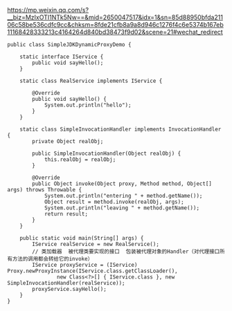 

https://mp.weixin.qq.com/s?__biz=MzIxOTI1NTk5Nw==&mid=2650047517&idx=1&sn=85d88950bfda21106c58be536cdfc9cc&chksm=8fde21cfb8a9a8d946c1276f4c6e5374b167eb11168428333213c4164264d840bd38473f9d02&scene=21#wechat_redirect
```
public class SimpleJDKDynamicProxyDemo {

    static interface IService {
        public void sayHello();
    }

    static class RealService implements IService {

        @Override
        public void sayHello() {
            System.out.println("hello");
        }
    }

    static class SimpleInvocationHandler implements InvocationHandler {
        private Object realObj;

        public SimpleInvocationHandler(Object realObj) {
            this.realObj = realObj;
        }

        @Override
        public Object invoke(Object proxy, Method method, Object[] args) throws Throwable {
            System.out.println("entering " + method.getName());
            Object result = method.invoke(realObj, args);
            System.out.println("leaving " + method.getName());
            return result;
        }
    }

    public static void main(String[] args) {
        IService realService = new RealService();
        // 类加载器  被代理类要实现的接口  包装被代理对象的Handler（对代理接口所有方法的调用都会转给它的invoke）
        IService proxyService = (IService) Proxy.newProxyInstance(IService.class.getClassLoader(),
                new Class<?>[] { IService.class }, new SimpleInvocationHandler(realService));
        proxyService.sayHello();
    }
}
```